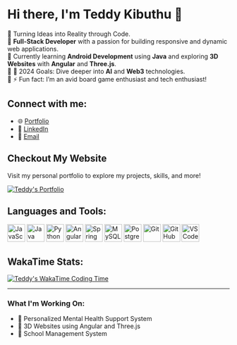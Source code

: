 # Hi there, I'm Teddy Kibuthu 👋

🔹 Turning Ideas into Reality through Code.  
🔹 **Full-Stack Developer** with a passion for building responsive and dynamic web applications.  
🔹 Currently learning **Android Development** using **Java** and exploring **3D Websites** with **Angular** and **Three.js**.  
🔹 📅 2024 Goals: Dive deeper into **AI** and **Web3** technologies.  
🔹 ⚡ Fun fact: I’m an avid board game enthusiast and tech enthusiast!

## Connect with me:
- 🌐 [Portfolio](https://teddy-portfolio.vercel.app/) 
- 💼 [LinkedIn](https://www.linkedin.com/in/teddy-kibuthu-926959287?utm_source=share&utm_campaign=share_via&utm_content=profile&utm_medium=android_app)
- 📧 [Email](mailto:kibuthuteddy@gmail.com)
  
## Checkout My Website
Visit my personal portfolio to explore my projects, skills, and more!

[![Teddy's Portfolio](https://img.shields.io/badge/Portfolio-Visit-blue?style=for-the-badge)](https://teddy-portfolio.vercel.app/)

## Languages and Tools:
<p align="left">
  <!-- Languages -->
  <img src="https://img.icons8.com/color/48/000000/javascript.png" alt="JavaScript" width="40" height="40"/>
  <img src="https://img.icons8.com/color/48/000000/java-coffee-cup-logo.png" alt="Java" width="40" height="40"/>
  <img src="https://img.icons8.com/color/48/000000/python.png" alt="Python" width="40" height="40"/>
  <!-- Frameworks -->
  <img src="https://img.icons8.com/color/48/000000/angularjs.png" alt="Angular" width="40" height="40"/>
  <img src="https://img.icons8.com/color/48/000000/spring-logo.png" alt="Spring Boot" width="40" height="40"/>
  <!-- Databases -->
  <img src="https://img.icons8.com/color/48/000000/mysql-logo.png" alt="MySQL" width="40" height="40"/>
  <img src="https://img.icons8.com/color/48/000000/postgreesql.png" alt="PostgreSQL" width="40" height="40"/>
  <!-- Tools -->
  <img src="https://img.icons8.com/color/48/000000/git.png" alt="Git" width="40" height="40"/>
  <img src="https://img.icons8.com/color/48/000000/github.png" alt="GitHub" width="40" height="40"/>
  <img src="https://img.icons8.com/color/48/000000/visual-studio-code-2019.png" alt="VS Code" width="40" height="40"/>
</p>

## WakaTime Stats:
<!-- Wakatime integration -->
[![Teddy's WakaTime Coding Time](https://wakatime.com/badge/user/17f4f664-ac11-40f6-8259-8d0c26838a2d.svg)](https://wakatime.com/Bigted)



---

### What I'm Working On:
- 🌱 Personalized Mental Health Support System
- 🚀 3D Websites using Angular and Three.js
- 🎯 School Management System
